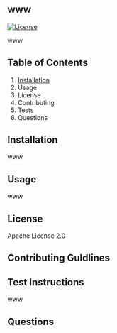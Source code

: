 
  ## www
  [![License](https://img.shields.io/badge/License-Apache%202.0-blue.svg)](https://opensource.org/licenses/Apache-2.0)

  www



  ## Table of Contents

  1. [Installation](#Installation)
  2. Usage
  3. License
  4. Contributing
  5. Tests
  6. Questions


  ## Installation

  www

  ## Usage

  www

  ## License

  Apache License 2.0

  ## Contributing Guldlines

  

  ## Test Instructions

  www

  ## Questions

  
  

  